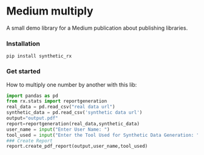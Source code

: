 # Medium multiply
A small demo library for a Medium publication about publishing libraries.

### Installation
```
pip install synthetic_rx
```

### Get started
How to multiply one number by another with this lib:

```Python
import pandas as pd
from rx.stats import reportgeneration
real_data = pd.read_csv("real data url")
synthetic_data = pd.read_csv('synthetic data url')
output="output.pdf"
report=reportgeneration(real_data,synthetic_data)
user_name = input("Enter User Name: ")
tool_used = input("Enter the Tool Used for Synthetic Data Generation: ")
### Create Report
report.create_pdf_report(output,user_name,tool_used)
```